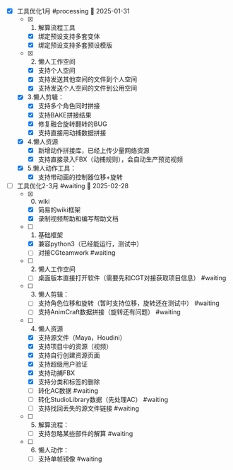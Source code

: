 - [x] 工具优化1月 #processing 📅 2025-01-31
	- [x] 1. 解算流程工具
		- [x] 绑定预设支持多套变体
		- [x] 绑定预设支持多套预设模版
	- [x] 2. 懒人工作空间
		- [x] 支持个人空间
		- [x] 支持发送其他空间的文件到个人空间
		- [x] 支持发送个人空间的文件到公用空间
	- [x] 3.懒人剪辑：
		- [x] 支持多个角色同时拼接
		- [x] 支持BAKE拼接结果
		- [x] 修复融合旋转翻转的BUG
		- [x] 支持直接用动捕数据拼接
	- [x] 4.懒人资源
		- [x] 新增动作拼接库，已经上传少量网络资源
		- [x] 支持直接录入FBX（动捕规则），会自动生产预览视频
	- [x] 5.懒人动作工具：
		- [x] 支持带动画的控制器位移+旋转

- [ ] 工具优化2-3月 #waiting 📅 2025-02-28
	- [x]  0. wiki
		- [x] 简易的wiki框架
		- [x] 录制视频帮助和编写帮助文档
	- [ ] 1. 基础框架
		- [x] 兼容python3（已经能运行，测试中）
		- [ ] 对接CGteamwork #waiting
	- [ ] 2. 懒人工作空间
		- [ ] 桌面版本直接打开软件（需要先和CGT对接获取项目信息） #waiting
	- [ ] 3. 懒人剪辑：
		- [ ] 支持角色位移和旋转（暂时支持位移，旋转还在测试中） #waiting
		- [ ] 支持AnimCraft数据拼接（旋转还有问题） #waiting
	- [ ] 4. 懒人资源
		- [x] 支持源文件（Maya，Houdini）
		- [x] 支持项目中的资源（视频）
		- [x] 支持自行创建资源页面
		- [x] 支持超级用户验证
		- [x] 支持动捕FBX
		- [x] 支持分类和标签的删除
		- [ ] 转化AC数据 #waiting
		- [ ] 转化StudioLibrary数据（先处理AC） #waiting
		- [ ] 支持找回丢失的源文件链接 #waiting
	- [ ] 5. 解算流程：
		- [ ] 支持忽略某些部件的解算 #waiting
	- [ ] 6. 懒人动作：
		- [ ] 支持单帧镜像 #waiting
